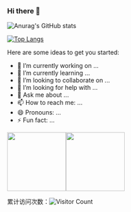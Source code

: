 ### Hi there 👋

![Anurag's GitHub stats](https://github-readme-stats.vercel.app/api?username=Muieay&show_icons=true&bg_color=00000000)



[![Top Langs](https://github-readme-stats.vercel.app/api/top-langs/?username=Muieay&layout=compact)](https://Muieay.github.io/)


Here are some ideas to get you started:

- 🔭 I’m currently working on ...
- 🌱 I’m currently learning ...
- 👯 I’m looking to collaborate on ...
- 🤔 I’m looking for help with ...
- 💬 Ask me about ...
- 📫 How to reach me: ...
- 😄 Pronouns: ...
- ⚡ Fun fact: ...


<img align="" height="137px" src="https://github-readme-stats.vercel.app/api?username=Muieay&hide_title=true&hide_border=true&show_icons=true&include_all_commits=true&line_height=21&bg_color=0,EC6C6C,FFD479,FFFC79,73FA79&theme=graywhite&locale=cn" /><img align="" height="137px" src="https://github-readme-stats.vercel.app/api/top-langs/?username=liyupi&hide_title=true&hide_border=true&layout=compact&bg_color=0,73FA79,73FDFF,D783FF&theme=graywhite&locale=cn" />

累计访问次数：![Visitor Count](https://profile-counter.glitch.me/Muieay/count.svg)

